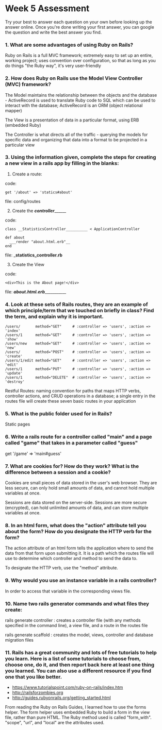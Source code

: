 # Week 5 Assessment

Try your best to answer each question on your own before looking up the answer online. Once you're done writing your first answer, you can google the question and write the best answer you find.

### 1. What are some advantages of using Ruby on Rails?

Ruby on Rails is a full MVC framework; extremely easy to set up an entire, working project; uses convention over configuration, so that as long as you do things "the Ruby way", it's very user-friendly

### 2. How does Ruby on Rails use the Model View Controller (MVC) framework?

The Model maintains the relationship between the objects and the database - ActiveRecord is used to translate Ruby code to SQL which can be used to interact with the database; ActiveRecord is an ORM (object relational mapper)

The View is a presentation of data in a particular format, using ERB (embedded Ruby)

The Controller is what directs all of the traffic - querying the models for specific data and organizing that data into a format to be projected in a particular view  

### 3. Using the information given, complete the steps for creating a new view in a rails app by filling in the blanks:

  1. Create a route:

  code:
  ```
  get '/about' => 'statics#about'
  ```
  file: config/routes

  2. Create the ___controller_________

  code:
  ```
  class __StatisticsController__________ < ApplicationController

  def about
    ___render "about.html.erb"__
  end
  ```

  file: ___________statistics_controller.rb__________

  3. Create the View

  code:

  ```
  <div>This is the About page!</div>
  ```

  file: _____about.html.erb________________


### 4. Look at these sets of Rails routes, they are an example of which principle/term that we touched on briefly in class? Find the term, and explain why it is important.

```
/users/       method="GET"     # :controller => 'users', :action => 'index'
/users/1      method="GET"     # :controller => 'users', :action => 'show'
/users/new    method="GET"     # :controller => 'users', :action => 'new'
/users/       method="POST"    # :controller => 'users', :action => 'create'
/users/1/edit method="GET"     # :controller => 'users', :action => 'edit'
/users/1      method="PUT"     # :controller => 'users', :action => 'update'
/users/1      method="DELETE"  # :controller => 'users', :action => 'destroy'
```

Restful Routes: naming convention for paths that maps HTTP verbs, controller actions, and CRUD operations in a database; a single entry in the routes file will create these seven basic routes in your application

### 5. What is the public folder used for in Rails?

Static pages

### 6. Write a rails route for a controller called "main" and a page called "game" that takes in a parameter called "guess"

get '/game' => 'main#guess'

### 7. What are cookies for? How do they work? What is the difference between a session and a cookie?

Cookies are small pieces of data stored in the user's web browser. They are less secure, can only hold small amounts of data, and cannot hold multiple variables at once.

Sessions are data stored on the server-side. Sessions are more secure (encrypted), can hold unlimited amounts of data, and can store multiple variables at once.

### 8. In an html form, what does the "action" attribute tell you about the form?  How do you designate the HTTP verb for the form?

The action attribute of an html form tells the application where to send the data from that form upon submitting it. It is a path which the routes file will use to determine which controller and method to send the data to.

To designate the HTTP verb, use the "method" attribute.

### 9. Why would you use an instance variable in a rails controller?

In order to access that variable in the corresponding views file.

### 10. Name two rails generator commands and what files they create:

rails generate controller : creates a controller file (with any methods specified in the command line), a view file, and a route in the routes file

rails generate scaffold : creates the model, views, controller and database migration files

### 11. Rails has a great community and lots of free tutorials to help you learn. Here is a list of some tutorials to choose from, choose one, do it, and then report back here at least one thing you learned. You can also use a different resource if you find one that you like better.

- https://www.tutorialspoint.com/ruby-on-rails/index.htm
- http://railsforzombies.org
- http://guides.rubyonrails.org/getting_started.html

From reading the Ruby on Rails Guides, I learned how to use the forms helper. The form helper uses embedded Ruby to build a form in the view file, rather than pure HTML. The Ruby method used is called "form_with". "scope", "url", and "local" are the attributes used. 
